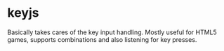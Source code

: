 keyjs
=====

Basically takes cares of the key input handling. Mostly useful for HTML5 games, supports combinations and also listening for key presses.